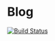 # Blog

[![Build Status](https://travis-ci.org/oskario/blog.svg?branch=master)](https://travis-ci.org/oskario/blog)